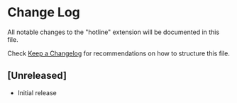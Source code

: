 # Change Log
All notable changes to the "hotline" extension will be documented in this file.

Check [Keep a Changelog](http://keepachangelog.com/) for recommendations on how to structure this file.

## [Unreleased]
- Initial release
